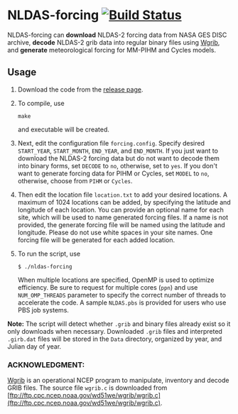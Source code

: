 # NLDAS-forcing [![Build Status](https://travis-ci.org/shiyuning/NLDAS-forcing.svg?branch=master)](https://travis-ci.org/shiyuning/NLDAS-forcing)

NLDAS-forcing can **download** NLDAS-2 forcing data from NASA GES DISC archive, **decode** NLDAS-2 grib data into regular binary files using [Wgrib](ftp://ftp.cpc.ncep.noaa.gov/wd51we/wgrib/wgrib.c), and **generate** meteorological forcing for MM-PIHM and Cycles models.

## Usage

1. Download the code from the [release page](https://github.com/shiyuning/NLDAS-forcing/releases).

2. To compile, use

   ```shell
   make
   ```

   and executable will be created.

3. Next, edit the configuration file `forcing.config`.
   Specify desired `START_YEAR`, `START_MONTH`, `END_YEAR`, and `END_MONTH`.
   If you just want to download the NLDAS-2 forcing data but do not want to decode them into binary forms, set `DECODE` to `no`, otherwise, set to `yes`.
   If you don't want to generate forcing data for PIHM or Cycles, set `MODEL` to `no`, otherwise, choose from `PIHM` or `Cycles`.

4. Then edit the location file `location.txt` to add your desired locations.
   A maximum of 1024 locations can be added, by specifying the latitude and longitude of each location.
   You can provide an optional name for each site, which will be used to name generated forcing files.
   If a name is not provided, the generate forcing file will be named using the latitude and longitude.
   Please do not use white spaces in your site names.
   One forcing file will be generated for each added location.

5. To run the script, use

   ```shell
   $ ./nldas-forcing
   ```

   When multiple locations are specified, OpenMP is used to optimize efficiency.
   Be sure to request for multiple cores (`ppn`) and use `NUM_OMP_THREADS` parameter to specify the correct number of threads to accelerate the code.
   A sample `NLDAS.pbs` is provided for users who use PBS job systems.

**Note:**
The script will detect whether `.grib` and binary files already exist so it only downloads when necessary.
Downloaded `.grib` files and interpreted `.girb.dat` files will be stored in the `Data` directory, organized by year, and Julian day of year.

### ACKNOWLEDGMENT:
[Wgrib](http://www.cpc.ncep.noaa.gov/products/wesley/wgrib.html) is an operational NCEP program to manipulate, inventory and decode GRIB files.
The source file `wgrib.c` is downloaded from [ftp://ftp.cpc.ncep.noaa.gov/wd51we/wgrib/wgrib.c](ftp://ftp.cpc.ncep.noaa.gov/wd51we/wgrib/wgrib.c).
